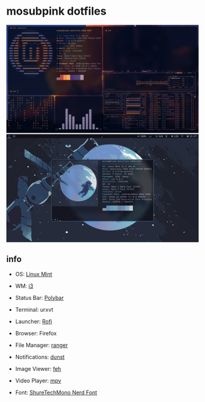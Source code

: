 # mosubpink dotfiles
![pic](https://github.com/mosubpink/dotfiles/blob/main/screenshots/Screenshot-1.png)
![pic](https://github.com/mosubpink/dotfiles/blob/main/screenshots/screenshot-2.png)
## info
- OS: [Linux Mint](https://www.linuxmint.com/)

- WM: [i3](https://i3wm.org)

- Status Bar: [Polybar](https://github.com/polybar/polybar)

- Terminal: urxvt

- Launcher: [Rofi](https://github.com/davatorium/rofi)

- Browser: Firefox

- File Manager: [ranger](https://github.com/ranger/ranger)

- Notifications: [dunst](https://github.com/dunst-project/dunst)

- Image Viewer: [feh](https://github.com/derf/feh)

- Video Player: [mpv](https://github.com/mpv-player/mpv)

- Font: [ShureTechMono Nerd Font](https://github.com/ryanoasis/nerd-fonts/releases/download/v3.1.1/ShareTechMono.zip)
